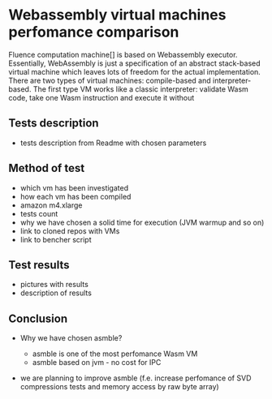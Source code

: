# Webassembly virtual machines perfomance comparison

Fluence computation machine[] is based on Webassembly executor. Essentially, WebAssembly is just a specification of an abstract stack-based virtual machine which leaves lots of freedom for the actual implementation. There are two types of virtual machines: compile-based and interpreter-based. The first type VM works like a classic interpreter: validate Wasm code, take one Wasm instruction and execute it without  


## Tests description

- tests description from Readme with chosen parameters

## Method of test

- which vm has been investigated
- how each vm has been compiled
- amazon m4.xlarge
- tests count
- why we have chosen a solid time for execution (JVM warmup and so on)
- link to cloned repos with VMs
- link to bencher script

## Test results

- pictures with results
- description of results

## Conclusion

- Why we have chosen asmble?
    - asmble is one of the most perfomance Wasm VM
    - asmble based on jvm - no cost for IPC

- we are planning to improve asmble (f.e. increase perfomance of SVD compressions tests and memory access by raw byte array)

